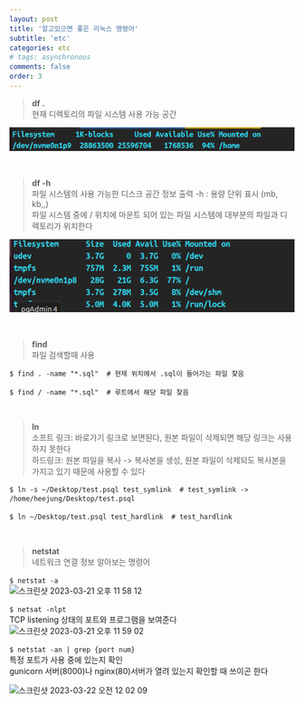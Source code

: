 ```yaml
---
layout: post
title: '알고있으면 좋은 리눅스 명령어'
subtitle: 'etc'
categories: etc
# tags: asynchronous
comments: false
order: 3
---
```


> __df .__  
현재 디렉토리의 파일 시스템 사용 가능 공간

![리눅스 용량 이미지](/assets/img/know/know2.png)

<br>

> __df -h__  
파일 시스템의 사용 가능한 디스크 공간 정보 출력
-h : 용량 단위 표시 (mb, kb,,)   
파일 시스템 중에 / 위치에 마운트 되어 있는 파일 시스템에 대부분의 파일과 디렉토리가 위치한다   

![리눅스 용량 이미지](/assets/img/know/know1.png)

<br>

> __find__   
파일 검색할때 사용

```shell
$ find . -name "*.sql"  # 현재 위치에서 .sql이 들어가는 파일 찾음

$ find / -name "*.sql"  # 루트에서 해당 파일 찾음 
```

<br>

> __ln__   
소프트 링크: 바로가기 링크로 보면된다, 원본 파일이 삭제되면 해당 링크는 사용하지 못한다     
하드링크: 원본 파일을 복사 -> 복사본을 생성, 원본 파일이 삭제되도 복사본을 가지고 있기 때문에 사용할 수 있다

```shell
$ ln -s ~/Desktop/test.psql test_symlink  # test_symlink -> /home/heejung/Desktop/test.psql

$ ln ~/Desktop/test.psql test_hardlink  # test_hardlink
```

<br>

> __netstat__   
네트워크 연결 정보 알아보는 명령어   

```$ netstat -a```    
<img width="588" alt="스크린샷 2023-03-21 오후 11 58 12" src="https://user-images.githubusercontent.com/64240637/226647010-8acc98ed-127e-43e7-b54b-0c12ec4f03d3.png">


```$ netsat -nlpt ```    
TCP listening 상태의 포트와 프로그램을 보여준다
<img width="728" alt="스크린샷 2023-03-21 오후 11 59 02" src="https://user-images.githubusercontent.com/64240637/226647239-81bf4c08-2938-4e83-8c05-997a9ab19565.png">   

```$ netstat -an | grep {port num} ```   
특정 포트가 사용 중에 있는지 확인    
gunicorn 서버(8000)나 nginx(80)서버가 열려 있는지 확인할 때 쓰이곤 한다

<img width="690" alt="스크린샷 2023-03-22 오전 12 02 09" src="https://user-images.githubusercontent.com/64240637/226648099-b07d881c-1fae-480c-b66a-56502e58e76e.png">
